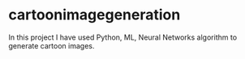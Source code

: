 # cartoonimagegeneration
In this project I have used Python, ML, Neural Networks algorithm to generate cartoon images.
